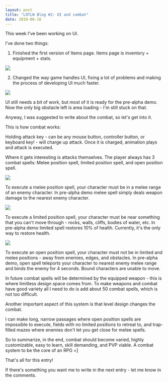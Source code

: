 ```yaml
---
layout: post
title: "LOTLW Blog #2: UI and combat"
date: 2019-06-16
---
```



This week I've been working on UI.

I've done two things:

1) Finished the first version of Items page. Items page is inventory + equipment + stats.

![](https://steamcdn-a.akamaihd.net/steamcommunity/public/images/clans/35157834/37a355e6325a8d1a2956897ffd364d8d0ee7301e.png)

2) Changed the way game handles UI, fixing a lot of problems and making the process of developing UI much faster.

![](https://steamcdn-a.akamaihd.net/steamcommunity/public/images/clans/35157834/17e8b2986f88424cab73dbfd11174130ce251468.png)

UI still needs a bit of work, but most of it is ready for the pre-alpha demo.
Now the only big obstacle left is area loading - I'm still stuck on that.

Anyway, I was suggested to write about the combat, so let's get into it.

This is how combat works:

Holding attack key - can be any mouse button, controller button, or keyboard key! - will charge up attack.
Once it is charged, animation plays and attack is executed.

Where it gets interesting is attacks themselves.
The player always has 3 combat spells: Melee position spell, limited position spell, and open position spell.

![](https://steamcdn-a.akamaihd.net/steamcommunity/public/images/clans/35157834/8ae007d92a21bb6e592742a57c01f1713033c4c7.gif)

To execute a melee position spell, your character must be in a melee range of an enemy character.
In pre-alpha demo melee spell simply deals weapon damage to the nearest enemy character.

![](https://steamcdn-a.akamaihd.net/steamcommunity/public/images/clans/35157834/dab67523f2794f61aa610bd3bfa9e3d955a2b29a.gif)

To execute a limited position spell, your character must be near something that you can't move through - rocks, walls, cliffs, bodies of water, etc.
In pre-alpha demo limited spell restores 10% of health. Currently, it's the only way to restore health.

![](https://steamcdn-a.akamaihd.net/steamcommunity/public/images/clans/35157834/9cb2dcf13b0e2e0d8e4c664b848d3d7035ca6077.gif)

To execute an open position spell, your character must not be in limited and melee positions - away from enemies, edges, and obstacles.
In pre-alpha demo, open spell teleports your character to nearest enemy melee range and binds the enemy for 4 seconds. Bound characters are unable to move.

In future combat spells will be determined by the equipped weapon - this is where limitless design space comes from.
To make weapons and combat have good variety all I need to do is add about 50 combat spells, which is not too difficult.

Another important aspect of this system is that level design changes the combat.

I can make long, narrow passages where open position spells are impossible to execute, fields with no limited positions to retreat to, and trap-filled mazes where enemies don't let you get close for melee spells.

So to summarize, in the end, combat should become varied, highly customizable, easy to learn, skill demanding, and PVP viable.
A combat system to be the core of an RPG =]

That's all for this entry!

If there's something you want me to write in the next entry - let me know in the comments.
